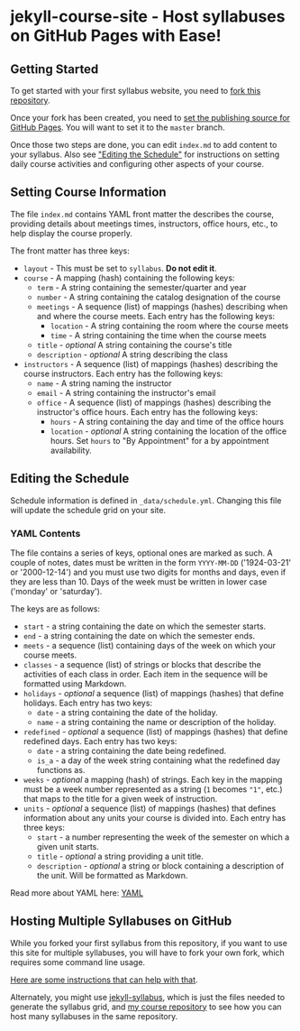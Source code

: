 # jekyll-course-site - Host syllabuses on GitHub Pages with Ease!

## Getting Started

To get started with your first syllabus website, you need to [fork this repository](https://help.github.com/en/github/getting-started-with-github/fork-a-repo#fork-an-example-repository).

Once your fork has been created, you need to [set the publishing source for GitHub Pages](https://help.github.com/en/github/working-with-github-pages/configuring-a-publishing-source-for-your-github-pages-site). You will want to set it to the `master` branch.

Once those two steps are done, you can edit `index.md` to add content to your syllabus. Also see ["Editing the Schedule"](#editing-the-schedule) for instructions on setting daily course activities and configuring other aspects of your course.

## Setting Course Information

The file `index.md` contains YAML front matter the describes the course, providing details about meetings times, instructors, office hours, etc., to help display the course properly.

The front matter has three keys:

* `layout` - This must be set to `syllabus`. **Do not edit it**.
* `course` - A mapping (hash) containing the following keys:
	* `term` - A string containing the semester/quarter and year
	* `number` - A string containing the catalog designation of the course
	* `meetings` - A sequence (list) of mappings (hashes) describing when and where the course meets. Each entry has the following keys:
		* `location` - A string containing the room where the course meets
		* `time` - A string containing the time when the course meets
	* `title` - *optional* A string containing the course's title
	* `description` - *optional* A string describing the class
* `instructors` - A sequence (list) of mappings (hashes) describing the course instructors. Each entry has the following keys:
	* `name` - A string naming the instructor
	* `email` - A string containing the instructor's email
	* `office` - A sequence (list) of mappings (hashes) describing the instructor's office hours. Each entry has the following keys:
		* `hours` - A string containing the day and time of the office hours
		* `location` - *optional* A string containing the location of the office hours. Set `hours` to "By Appointment" for a by appointment availability.

## Editing the Schedule

Schedule information is defined in  `_data/schedule.yml`. Changing this file will update the schedule grid on your site.

### YAML Contents

The file contains a series of keys, optional ones are marked as such. A couple of notes, dates must be written in the form `YYYY-MM-DD` ('1924-03-21' or '2000-12-14') and you must use two digits for months and days, even if they are less than 10. Days of the week must be written in lower case ('monday' or 'saturday').

The keys are as follows:

* `start` - a string containing the date on which the semester starts.
* `end` - a string containing the date on which the semester ends.
* `meets` - a sequence (list) containing days of the week on which your course meets.
* `classes` - a sequence (list) of strings or blocks that describe the activities of each class in order. Each item in the sequence will be formatted using Markdown.
* `holidays` - *optional* a sequence (list) of mappings (hashes) that define holidays. Each entry has two keys:
	* `date` - a string containing the date of the holiday.
	* `name` - a string containing the name or description of the holiday.
* `redefined` - *optional* a sequence (list) of mappings (hashes) that define redefined days. Each entry has two keys:
	* `date` - a string containing the date being redefined.
	* `is_a` - a day of the week string containing what the redefined day functions as.
* `weeks` - *optional* a mapping (hash) of strings. Each key in the mapping must be a week number represented as a string (`1` becomes `"1"`, etc.) that maps to the title for a given week of instruction.
* `units` - *optional* a sequence (list) of mappings (hashes) that defines information about any units your course is divided into. Each entry has three keys:
	* `start` - a number representing the week of the semester on which a given unit starts.
	* `title` - *optional* a string providing a unit title.
	* `description` - *optional* a string or block containing a description of the unit. Will be formatted as Markdown.

Read more about YAML here: [YAML](https://yaml.org/)

## Hosting Multiple Syllabuses on GitHub

While you forked your first syllabus from this repository, if you want to use this site for multiple syllabuses, you will have to fork your own fork, which requires some command line usage.

[Here are some instructions that can help with that](https://deanmalone.net/post/how-to-fork-your-own-repo-on-github/).

Alternately, you might use [jekyll-syllabus](https://github.com/oncomouse/jekyll-syllabus), which is just the files needed to generate the syllabus grid, and [my course repository](https://github.com/oncomouse/courses) to see how you can host many syllabuses in the same repository.
